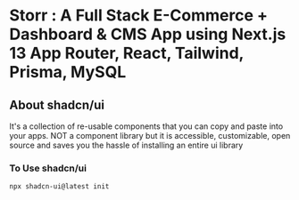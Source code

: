 # Storr : A Full Stack E-Commerce + Dashboard & CMS App using Next.js 13 App Router, React, Tailwind, Prisma, MySQL

## About shadcn/ui

It's a collection of re-usable components that you can copy and paste into your apps. NOT a component library but it is accessible, customizable, open source and saves you the hassle of installing an entire ui library

### To Use shadcn/ui
```
npx shadcn-ui@latest init
```
